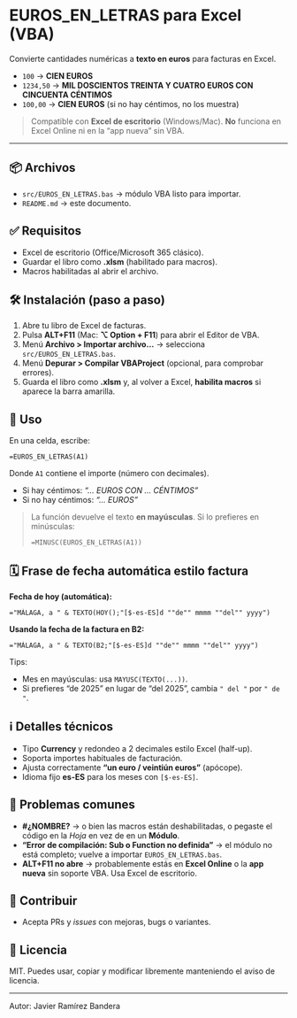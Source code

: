 # EUROS_EN_LETRAS para Excel (VBA)

Convierte cantidades numéricas a **texto en euros** para facturas en Excel.
- `100` → **CIEN EUROS**
- `1234,50` → **MIL DOSCIENTOS TREINTA Y CUATRO EUROS CON CINCUENTA CÉNTIMOS**
- `100,00` → **CIEN EUROS** (si no hay céntimos, no los muestra)

> Compatible con **Excel de escritorio** (Windows/Mac). **No** funciona en Excel Online ni en la “app nueva” sin VBA.

---

## 📦 Archivos
- `src/EUROS_EN_LETRAS.bas` → módulo VBA listo para importar.
- `README.md` → este documento.

## ✅ Requisitos
- Excel de escritorio (Office/Microsoft 365 clásico).
- Guardar el libro como **.xlsm** (habilitado para macros).
- Macros habilitadas al abrir el archivo.

## 🛠️ Instalación (paso a paso)
1. Abre tu libro de Excel de facturas.
2. Pulsa **ALT+F11** (Mac: **⌥ Option + F11**) para abrir el Editor de VBA.
3. Menú **Archivo > Importar archivo…** → selecciona `src/EUROS_EN_LETRAS.bas`.
4. Menú **Depurar > Compilar VBAProject** (opcional, para comprobar errores).
5. Guarda el libro como **.xlsm** y, al volver a Excel, **habilita macros** si aparece la barra amarilla.

## 🧪 Uso
En una celda, escribe:
```
=EUROS_EN_LETRAS(A1)
```
Donde `A1` contiene el importe (número con decimales).  
- Si hay céntimos: *“… EUROS CON … CÉNTIMOS”*  
- Si no hay céntimos: *“… EUROS”*

> La función devuelve el texto **en mayúsculas**. Si lo prefieres en minúsculas:
> ```
> =MINUSC(EUROS_EN_LETRAS(A1))
> ```

## 🗓️ Frase de fecha automática estilo factura
**Fecha de hoy (automática):**
```
="MÁLAGA, a " & TEXTO(HOY();"[$-es-ES]d ""de"" mmmm ""del"" yyyy")
```
**Usando la fecha de la factura en B2:**
```
="MÁLAGA, a " & TEXTO(B2;"[$-es-ES]d ""de"" mmmm ""del"" yyyy")
```
Tips:
- Mes en mayúsculas: usa `MAYUSC(TEXTO(...))`.
- Si prefieres “de 2025” en lugar de “del 2025”, cambia `" del "` por `" de "`.

## ℹ️ Detalles técnicos
- Tipo **Currency** y redondeo a 2 decimales estilo Excel (half-up).
- Soporta importes habituales de facturación.
- Ajusta correctamente **“un euro / veintiún euros”** (apócope).
- Idioma fijo **es-ES** para los meses con `[$-es-ES]`.

## 🧯 Problemas comunes
- **#¿NOMBRE?** → o bien las macros están deshabilitadas, o pegaste el código en la *Hoja* en vez de en un **Módulo**.
- **“Error de compilación: Sub o Function no definida”** → el módulo no está completo; vuelve a importar `EUROS_EN_LETRAS.bas`.
- **ALT+F11 no abre** → probablemente estás en **Excel Online** o la **app nueva** sin soporte VBA. Usa Excel de escritorio.

## 🤝 Contribuir
- Acepta PRs y *issues* con mejoras, bugs o variantes.

## 📄 Licencia
MIT. Puedes usar, copiar y modificar libremente manteniendo el aviso de licencia.

---

Autor: Javier Ramírez Bandera
